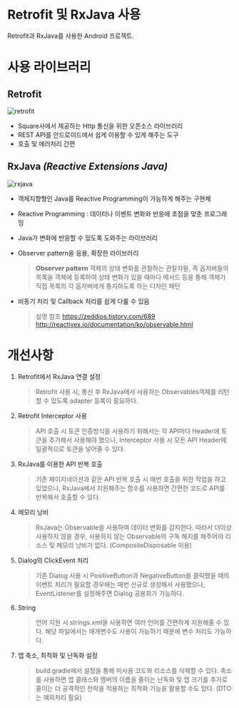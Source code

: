 # Retrofit 및 RxJava 사용

Retrofit과 RxJava를 사용한 Android 프로젝트.


# 사용 라이브러리
## Retrofit
![retrofit](https://user-images.githubusercontent.com/36907266/74799161-1e88fe80-5313-11ea-9b66-3d2ac0cd1a8a.png)
 - Square사에서 제공하는 Http 통신을 위한 오픈소스 라이브러리
 - REST API를 안드로이드에서 쉽게 이용할 수 있게 해주는 도구
 - 호출 및 에러처리 간편

## RxJava *(Reactive Extensions Java)*
![rxjava](https://user-images.githubusercontent.com/36907266/74799226-4ed09d00-5313-11ea-92f1-f9b83faf5a28.png)
 - 객체지향형인  Java를 Reactive Programming이 가능하게 해주는 구현체
 - Reactive  Programming : 데이터나 이벤트 변화와 반응에 초점을 맞춘 프로그래밍
 - Java가 변화에 반응할 수 있도록 도와주는 라이브러리
 - Observer pattern을 응용, 확장한 라이브러리
 
	> **Observer pattern**
	> 객체의 상태 변화를 관찰하는 관찰자들, 즉 옵저버들의 목록을 객체에 등록하여 상태 변화가 있을 때마다 메서드 등을 통해 객체가 직접 목록의 각 옵저버에게 통지하도록 하는 디자인 패턴
	
 - 비동기 처리  및 Callback 처리를 쉽게 다룰 수 있음

	 > 설명 참조
	 > https://zeddios.tistory.com/689
	 > http://reactivex.io/documentation/ko/observable.html


# 개선사항

 1. Retrofit에서 RxJava 연결 설정

	> Retrofit 사용 시, 통신 후 RxJava에서 사용하는 Observables객체를 리턴할 수 있도록 adapter 등록이 필요하다.
	
 2. Retrofit Interceptor 사용

	> API 호출 시 토큰 인증방식을 사용하기 위해서는 각 API마다 Header에 토큰을 추가해서 사용해야 했으나, Interceptor 사용 시 모든 API Header에 일괄적으로 토큰을 넣어줄 수 있다.
	
 3. RxJava를 이용한 API 반복 호출

	> 기존 페이지네이션과 같은 API 반복 호출 시 매번 호출을 위한 작업을 하고 있었으나, RxJava에서 지원해주는 함수를 사용하면 간편한 코드로 API를 반복해서 호출할 수 있다.
	
 4. 메모리 낭비

	> RxJava는 Observable을 사용하여 데이터 변화를 감지한다. 따라서 더이상 사용하지 않을 경우, 사용하지 않는 Observable의 구독 해지를 해주어야 리소스 및 메모리 낭비가 없다. (CompositeDisposable 이용)
	
 5. Dialog의 ClickEvent 처리

	> 기존 Dialog 사용 시 PositiveButton과 NegativeButton을 클릭했을 때의 이벤트 처리가 필요할 경우에는 매번 신규로 생성해서 사용했으나, EventListener를 설정해주면 Dialog 공용화가 가능하다.

 6. String

	> 언어 지원 시 strings.xml을 사용하면 여러 언어를 간편하게 지원해줄 수 있다. 해당 파일에서는 매개변수도 사용이 가능하기 때문에 변수 처리도 가능하다.

 7. 앱 축소, 최적화 및 난독화 설정

	> build.gradle에서 설정을 통해 미사용 코드와 리소스를 삭제할 수 있다. 축소를 사용하면 앱 클래스와 멤버의 이름을 줄이는 난독화 및 앱 크기를 추가로 줄이는 더 공격적인 전략을 적용하는 최적화 기능을 활용할 수도 있다. (DTO는 예외처리 필요)
